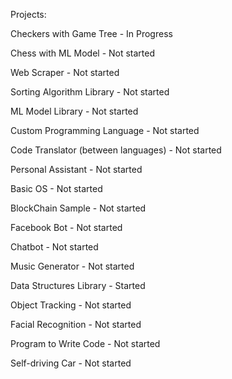 Projects:

Checkers with Game Tree - In Progress

Chess with ML Model - Not started

Web Scraper - Not started

Sorting Algorithm Library - Not started

ML Model Library - Not started

Custom Programming Language - Not started

Code Translator (between languages) - Not started

Personal Assistant - Not started

Basic OS - Not started

BlockChain Sample - Not started

Facebook Bot - Not started

Chatbot - Not started

Music Generator - Not started

Data Structures Library - Started

Object Tracking - Not started

Facial Recognition - Not started

Program to Write Code - Not started

Self-driving Car - Not started
